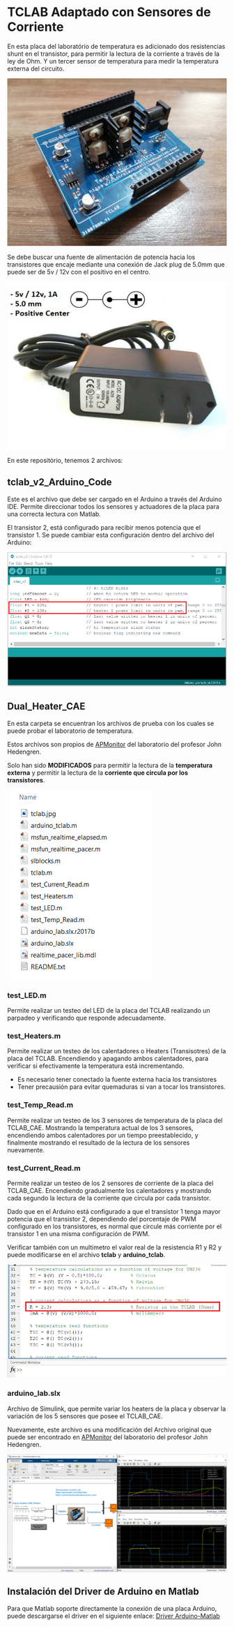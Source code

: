 # TCLAB Adaptado con Sensores de Corriente
En esta placa del laboratório de temperatura es adicionado dos resistencias shunt en el transistor, para permitir la lectura de la corriente a través de la ley de Ohm.  Y un tercer sensor de temperatura para medir la temperatura externa del circuito.

<img src="https://raw.githubusercontent.com/sergioacg/TCLAB_CAE/master/Dual_Heater_CAE/tclab.jpg" width="512" height="384">

Se debe buscar una fuente de alimentación de potencia hacia los transistores que encaje mediante una conexión de Jack plug de 5.0mm que puede ser de 5v / 12v con el positivo en el centro.

<img src="https://github.com/sergioacg/TCLAB_CAE/blob/master/plug_power.jpg?raw=true" width="512" height="384">

En este repositório, tenemos 2 archivos:

## tclab_v2_Arduino_Code
Este es el archivo que debe ser cargado en el Arduino a través del Arduino IDE. Permite direccionar todos los sensores y actuadores de la placa para una correcta lectura con Matlab.

El transistor 2, está configurado para recibir menos potencia que el transistor 1. Se puede cambiar esta configuración dentro del archivo del Arduino:

<img src="https://github.com/sergioacg/TCLAB_CAE/blob/master/Potencia.PNG?raw=true">

## Dual_Heater_CAE

En esta carpeta se encuentran los archivos de prueba con los cuales se puede probar el laboratorio de temperatura.

Estos archivos son propios de [APMonitor](http://apmonitor.com/pdc/index.php/Main/ArduinoTemperatureControl "APMonitor") del laboratorio del profesor John Hedengren.

Solo han sido **MODIFICADOS** para permitir la lectura de la **temperatura externa** y permitir la lectura de la **corriente que circula por los transistores**.

<img src="https://raw.githubusercontent.com/sergioacg/TCLAB_CAE/master/files.PNG">

### test_LED.m
Permite realizar un testeo del LED de la placa del TCLAB realizando un parpadeo y verificando que responde adecuadamente.

### test_Heaters.m
Permite realizar un testeo de los calentadores o Heaters (Transisotres) de la placa del TCLAB. Encendiendo y apagando ambos calentadores, para verificar si efectivamente la temperatura está  incrementando.

- Es necesario tener conectado la fuente externa hacia los transistores
- Tener precausión para evitar quemaduras si van a tocar los transistores.

### test_Temp_Read.m
Permite realizar un testeo de los 3 sensores de temperatura de la placa del TCLAB_CAE. Mostrando la temperatura actual de los 3 sensores, encendiendo ambos calentadores por un tiempo preestablecido, y finalmente mostrando el resultado de la lectura de los sensores nuevamente.

### test_Current_Read.m
Permite realizar un testeo de los 2 sensores de corriente de la placa del TCLAB_CAE. Encendiendo gradualmente los calentadores y mostrando cada segundo la lectura de la corriente que circula por cada transistor.

Dado que en el Arduino está configurado a que el transistor 1 tenga mayor potencia que el transistor 2, dependiendo del porcentaje de PWM configurado en los transistores, es normal que circule más corriente por el transistor 1 en una misma configuración de PWM.

Verificar también con un multimetro el valor real de la resistencia R1 y R2 y puede modificarse en el archivo **tclab** y **arduino_tclab**.

<img src="https://raw.githubusercontent.com/sergioacg/TCLAB_CAE/master/resistor.PNG">

### arduino_lab.slx
Archivo de Simulink, que permite variar los heaters de la placa y observar la variación de los 5 sensores que posee el TCLAB_CAE.

Nuevamente, este archivo es una modificación del Archivo original que puede ser encontrado en [APMonitor](http://apmonitor.com/pdc/index.php/Main/ArduinoTemperatureControl "APMonitor") del laboratorio del profesor John Hedengren.

<img src="https://raw.githubusercontent.com/sergioacg/TCLAB_CAE/master/simulink.PNG">

## Instalación del Driver de Arduino en Matlab

Para que Matlab soporte directamente la conexión de una placa Arduino, puede descargarse el driver en el siguiente enlace: [Driver Arduino-Matlab](https://la.mathworks.com/hardware-support/arduino-matlab.html)
